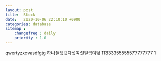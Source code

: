 ```yaml
---
layout: post
title:  Stock
date:   2020-10-06 22:10:10 +0900
categories: database
sitemap :
    changefreq : daily
    priority : 1.0
---
```
















qwertyzxcvasdfgtg
하나둘셋넷다섯여섯일곱여덟
11333355555577777777
1